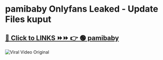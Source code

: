 
 # pamibaby Onlyfans Leaked - Update Files kuput

## <h2><a href="https://clipsfans.com/pamibaby&ref=git">🔗 Click to LINKS ⏩⏩ 👉 🟢 pamibaby </a></h2>

<a href="https://clipsfans.com/pamibaby&ref=git" rel="nofollow" data-target="animated-image.originalLink"><img src="https://i.ibb.co.com/xMMVF88/686577567.gif" alt="Viral Video Original" style="max-width: 100%; display: inline-block;" data-target="animated-image.originalImage"></a>


